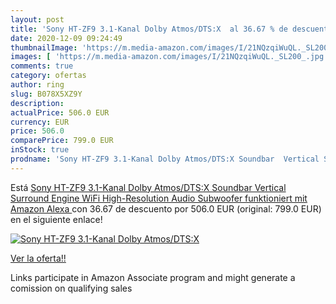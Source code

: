 ```yaml
---
layout: post
title: 'Sony HT-ZF9 3.1-Kanal Dolby Atmos/DTS:X  al 36.67 % de descuento'
date: 2020-12-09 09:24:49
thumbnailImage: 'https://m.media-amazon.com/images/I/21NQzqiWuQL._SL200_.jpg'
images: [ 'https://m.media-amazon.com/images/I/21NQzqiWuQL._SL200_.jpg' ]
comments: true
category: ofertas
author: ring
slug: B078X5XZ9Y
description:
actualPrice: 506.0 EUR
currency: EUR
price: 506.0
comparePrice: 799.0 EUR
inStock: true
prodname: 'Sony HT-ZF9 3.1-Kanal Dolby Atmos/DTS:X Soundbar  Vertical Surround Engine  WiFi  High-Resolution Audio  Subwoofer  funktioniert mit Amazon Alexa '
---
```


Está [Sony HT-ZF9 3.1-Kanal Dolby Atmos/DTS:X Soundbar  Vertical Surround Engine  WiFi  High-Resolution Audio  Subwoofer  funktioniert mit Amazon Alexa ](https://www.amazon.de/dp/B078X5XZ9Y/?tag=tolees0ca-21) con 36.67 de descuento por 506.0 EUR (original: 799.0 EUR) en el siguiente enlace!

[![Sony HT-ZF9 3.1-Kanal Dolby Atmos/DTS:X ](https://m.media-amazon.com/images/I/21NQzqiWuQL._SL200_.jpg)](https://www.amazon.de/dp/B078X5XZ9Y/?tag=tolees0ca-21)

[Ver la oferta!!](https://www.amazon.de/dp/B078X5XZ9Y/?tag=tolees0ca-21)

Links participate in Amazon Associate program and might generate a comission on qualifying sales


